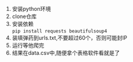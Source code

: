 1. 安装python环境
1. clone仓库
3. 安装依赖  
`pip install requests beautifulsoup4`
4. 装填弹药到urls.txt,不要超过60个，否则可能封IP
5. 运行等他爬完
6. 结果在data.csv中,随便拿个表格软件看就是了

